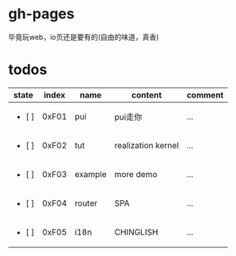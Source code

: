 # gh-pages
毕竟玩web，io页还是要有的(自由的味道，真香)

# todos

state                 | index | name    | content             | comment
----------------------|-------|---------|---------------------|--------
<ul><li>[ ]</li></ul> | 0xF01 | pui     | pui走你             | ...
<ul><li>[ ]</li></ul> | 0xF02 | tut     | realization  kernel | ...
<ul><li>[ ]</li></ul> | 0xF03 | example | more demo           | ...
<ul><li>[ ]</li></ul> | 0xF04 | router  | SPA                 | ...
<ul><li>[ ]</li></ul> | 0xF05 | i18n    | CHINGLISH           | ...
